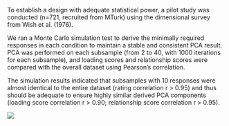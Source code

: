 To establish a design with adequate statistical power, a pilot study was conducted (n=721, recruited from MTurk) using the dimensional survey from Wish et al. (1976).

We ran a Monte Carlo simulation test to derive the minimally required responses in each condition to maintain a stable and consistent PCA result. PCA was performed on each subsample (from 2 to 40, with 1000 iterations for each subsample), and loading scores and relationship scores were compared with the overall dataset using Pearson’s correlation.

The simulation results indicated that subsamples with 10 responses were almost identical to the entire dataset (rating correlation r > 0.95) and thus should be adequate to ensure highly similar derived PCA components (loading score correlation r > 0.90; relationship score correlation r > 0.95).

<img src = "output_graph/Pilot_Study.png">

